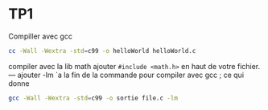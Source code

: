 # TP1

Compiller avec gcc
```bash
cc -Wall -Wextra -std=c99 -o helloWorld helloWorld.c
```
compiler avec la lib math
ajouter `#include <math.h>` en haut de votre fichier.
— ajouter -lm `a la fin de la commande pour compiler avec gcc ; ce qui donne 
```bash
gcc -Wall -Wextra -std=c99 -o sortie file.c -lm
```